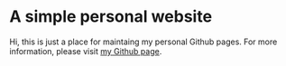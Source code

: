 # A simple personal website

Hi, this is just a place for maintaing my personal Github pages. For more information, please visit [my Github page](https://porpose.github.io/).
